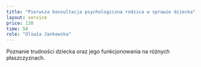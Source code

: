 ```yaml
---
title: "Pierwsza konsultacja psychologiczna rodzica w sprawie dziecka"
layout: service
price: 130
time: 50
role: "Oliwia Jankowska"
---
```


Poznanie trudności dziecka oraz jego funkcjonowania na różnych płaszczyznach.
